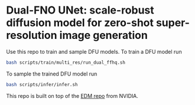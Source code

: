 # Dual-FNO UNet: scale-robust diffusion model for zero-shot super-resolution image generation

Use this repo to train and sample DFU models. To train a DFU model run
```bash
bash scripts/train/multi_res/run_dual_ffhq.sh
```

To sample the trained DFU model run
```bash
bash scripts/infer/infer.sh
```

This repo is built on top of the [EDM repo](https://github.com/NVlabs/edm) from NVIDIA.
